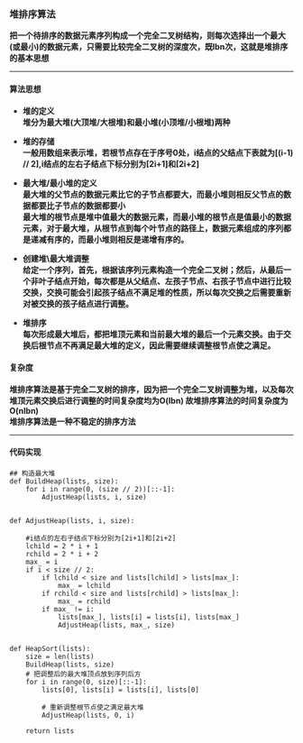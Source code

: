 ### 堆排序算法
**把一个待排序的数据元素序列构成一个完全二叉树结构，则每次选择出一个最大(或最小)的数据元素，只需要比较完全二叉树的深度次，既lbn次，这就是堆排序的基本思想**
****
#### 算法思想  
* **堆的定义**  
**堆分为最大堆(大顶堆/大根堆)和最小堆(小顶堆/小根堆)两种**  
* **堆的存储**  
**一般用数组来表示堆，若根节点存在于序号0处，i结点的父结点下表就为[(i-1) //  2],i结点的左右子结点下标分别为[2i+1]和[2i+2]**  
* **最大堆/最小堆的定义**  
**最大堆的父节点的数据元素比它的子节点都要大，而最小堆则相反父节点的数据都要比子节点的数据都要小**
**<br>最大堆的根节点是堆中值最大的数据元素，而最小堆的根节点是值最小的数据元素，对于最大堆，从根节点到每个叶节点的路径上，数据元素组成的序列都是递减有序的，而最小堆则相反是递增有序的。**

* **创建堆\最大堆调整**  
**给定一个序列，首先，根据该序列元素构造一个完全二叉树；然后，从最后一个非叶子结点开始，每次都是从父结点、左孩子节点、右孩子节点中进行比较交换，交换可能会引起孩子结点不满足堆的性质，所以每次交换之后需要重新对被交换的孩子结点进行调整。**

* **堆排序**  
 **每次形成最大堆后，都把堆顶元素和当前最大堆的最后一个元素交换。由于交换后根节点不再满足最大堆的定义，因此需要继续调整根节点使之满足。**
#### 复杂度
**堆排序算法是基于完全二叉树的排序，因为把一个完全二叉树调整为堆，以及每次堆顶元素交换后进行调整的时间复杂度均为O(lbn) 故堆排序算法的时间复杂度为O(nlbn)**<br>
**堆排序算法是一种不稳定的排序方法**
 
 ****
#### 代码实现
```
## 构造最大堆
def BuildHeap(lists, size):
    for i in range(0, (size // 2))[::-1]:
        AdjustHeap(lists, i, size)


def AdjustHeap(lists, i, size):
    
    #i结点的左右子结点下标分别为[2i+1]和[2i+2]
    lchild = 2 * i + 1
    rchild = 2 * i + 2
    max_ = i
    if i < size // 2:
        if lchild < size and lists[lchild] > lists[max_]:
            max_ = lchild
        if rchild < size and lists[rchild] > lists[max_]:
            max_ = rchild
        if max_ != i:
            lists[max_], lists[i] = lists[i], lists[max_]
            AdjustHeap(lists, max_, size)
 

def HeapSort(lists):
    size = len(lists)
    BuildHeap(lists, size)
    # 把调整后的最大堆顶点放到序列后方
    for i in range(0, size)[::-1]:
        lists[0], lists[i] = lists[i], lists[0]
        
        # 重新调整根节点使之满足最大堆
        AdjustHeap(lists, 0, i)
        
    return lists
```
 
